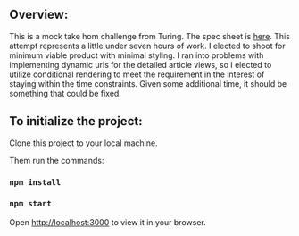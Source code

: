 ## Overview:

This is a mock take hom challenge from Turing.  The spec sheet is [here](https://mod4.turing.edu/projects/take_home/take_home_fe).  This attempt represents a little under seven hours of work.  I elected to shoot for minimum viable product with minimal styling.  I ran into problems with implementing dynamic urls for the detailed article views, so I elected to utilize conditional rendering to meet the requirement in the interest of staying within the time constraints.  Given some additional time, it should be something that could be fixed.

## To initialize the project:

Clone this project to your local machine.

Them run the commands:
### `npm install`
### `npm start`

Open [http://localhost:3000](http://localhost:3000) to view it in your browser.

